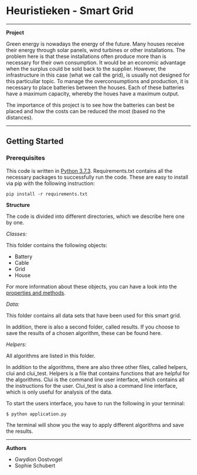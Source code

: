 # Heuristieken - Smart Grid
---
**Project**

Green energy is nowadays the energy of the future. Many houses receive their energy through solar panels, wind turbines or other installations. The problem here is that these installations often produce more than is necessary for their own consumption. It would be an economic advantage when the surplus could be sold back to the supplier. However, the infrastructure in this case (what we call the grid), is usually not designed for this particullar topic. To manage the overconsumptions and production, it is necessary to place batteries between the houses. Each of these batteries have a maximum capacity, whereby the houes have a maximum output.

The importance of this project is to see how the batteries can best be placed and how the costs can be reduced the most (based no the distances).

---

**Getting Started**
---
### Prerequisites

This code is written in [Python 3.7.3](https://www.python.org/downloads/). Requirements.txt contains all the necessary packages to successfully run the code. These are easy to install via pip with the following instruction:

````
pip install -r requirements.txt
````
**Structure**

The code is divided into different directories, which we describe here one by one.

*Classes:*


This folder contains the following objects:
- Battery
- Cable
- Grid
- House

For more information about these objects, you can have a look into the [properties and methods](https://github.com/Gwyd10n/Smart_grid/blob/master/classes/README.md).

*Data:*

This folder contains all data sets that have been used for this smart grid.

In addition, there is also a second folder, called results. If you choose to save the results of a chosen algorithm, these can be found here.

*Helpers:*

All algorithms are listed in this folder.

In addition to the algorithms, there are also three other files, called helpers, clui and clui_test. Helpers is a file that contains functions that are helpful for the algorithms. Clui is the command line user interface, which contains all the instructions for the user. Clui_test is also a command line interface, which is only useful for analysis of the data.

To start the users interface, you have to run the following in your terminal:

```
$ python application.py
```
The terminal will show you the way to apply different algorithms and save the results.
****


**Authors**

- Gwydion Oostvogel
- Sophie Schubert
